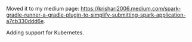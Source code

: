 Moved it to my medium page: https://krishari2006.medium.com/spark-gradle-runner-a-gradle-plugin-to-simplify-submitting-spark-application-a7cb330ddd6e.

Adding support for Kubernetes.
